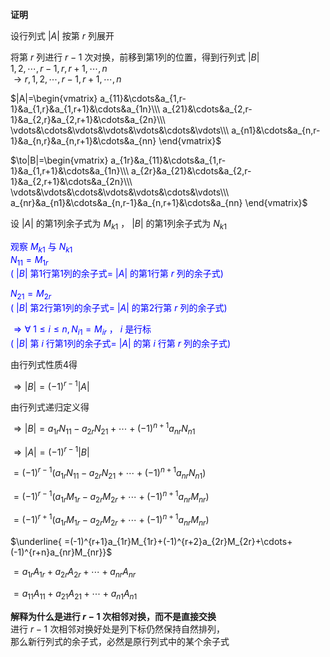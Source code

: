 **证明**  
  
设行列式 $|A|$ 按第 $r$ 列展开  
  
将第 $r$ 列进行 $r-1$ 次对换，前移到第1列的位置，得到行列式 $|B|$  
$1,2,\cdots,r-1,r,r+1,\cdots,n$  
$\to r,1,2,\cdots,r-1,r+1,\cdots,n$  
  
$|A|=\begin{vmatrix}  
a_{11}&\cdots&a_{1,r-1}&a_{1,r}&a_{1,r+1}&\cdots&a_{1n}\\\  
a_{21}&\cdots&a_{2,r-1}&a_{2,r}&a_{2,r+1}&\cdots&a_{2n}\\\  
\vdots&\cdots&\vdots&\vdots&\vdots&\cdots&\vdots\\\  
a_{n1}&\cdots&a_{n,r-1}&a_{n,r}&a_{n,r+1}&\cdots&a_{nn}  
\end{vmatrix}$  
  
$\to|B|=\begin{vmatrix}  
a_{1r}&a_{11}&\cdots&a_{1,r-1}&a_{1,r+1}&\cdots&a_{1n}\\\  
a_{2r}&a_{21}&\cdots&a_{2,r-1}&a_{2,r+1}&\cdots&a_{2n}\\\  
\vdots&\vdots&\cdots&\vdots&\vdots&\cdots&\vdots\\\  
a_{nr}&a_{n1}&\cdots&a_{n,r-1}&a_{n,r+1}&\cdots&a_{nn}  
\end{vmatrix}$  
  
  
  
设 $|A|$ 的第1列余子式为 $M_{k1}$ ， $|B|$ 的第1列余子式为 $N_{k1}$  
  
  
  
<font color=blue>观察 $M_{k1}$ 与 $N_{k1}$  
$N_{11}=M_{1r}$  
( $|B|$ 第1行第1列的余子式= $|A|$ 的第1行第 $r$ 列的余子式)  
  
$N_{21}=M_{2r}$  
( $|B|$ 第2行第1列的余子式= $|A|$ 的第2行第 $r$ 列的余子式)  
  
$\Rightarrow\forall\ 1\leq i\leq n,N_{i1}=M_{ir}$ ， $i$ 是行标  
( $|B|$ 第 $i$ 行第1列的余子式= $|A|$ 的第 $i$ 行第 $r$ 列的余子式)  
</font>  
  
  
  
由行列式性质4得  
  
$\Rightarrow|B|=(-1)^{r-1}|A|$  
  
由行列式递归定义得  
  
$\Rightarrow|B|=a_{1r}N_{11}-a_{2r}N_{21}+\cdots+(-1)^{n+1}a_{nr}N_{n1}$  
  
$\Rightarrow|A|=(-1)^{r-1}|B|$  
  
$=(-1)^{r-1}(a_{1r}N_{11}-a_{2r}N_{21}+\cdots+(-1)^{n+1}a_{nr}N_{n1})$  
  
$=(-1)^{r-1}(a_{1r}M_{1r}-a_{2r}M_{2r}+\cdots+(-1)^{n+1}a_{nr}M_{nr})$  
  
$=(-1)^{r+1}(a_{1r}M_{1r}-a_{2r}M_{2r}+\cdots+(-1)^{n+1}a_{nr}M_{nr})$  
  
$\underline{  
=(-1)^{r+1}a_{1r}M_{1r}+(-1)^{r+2}a_{2r}M_{2r}+\cdots+(-1)^{r+n}a_{nr}M_{nr}}$  
  
$=a_{1r}A_{1r}+a_{2r}A_{2r}+\cdots+a_{nr}A_{nr}$  
  
$=a_{11}A_{11}+a_{21}A_{21}+\cdots+a_{n1}A_{n1}$  
  
  
  
**解释为什么是进行 $r-1$ 次相邻对换，而不是直接交换**  
进行 $r-1$ 次相邻对换好处是列下标仍然保持自然排列，  
那么新行列式的余子式，必然是原行列式中的某个余子式  
